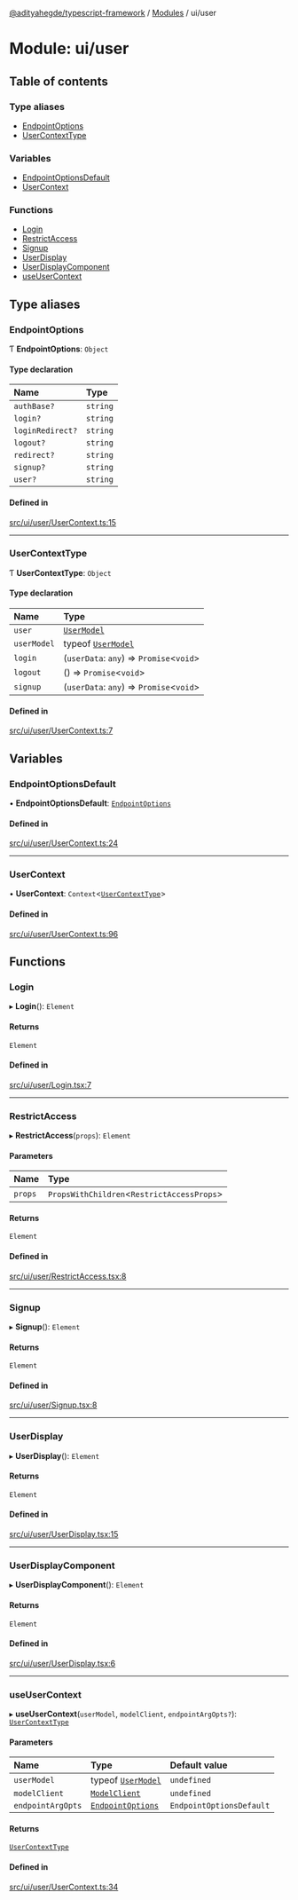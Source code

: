 [@adityahegde/typescript-framework](../README.md) / [Modules](../modules.md) / ui/user

# Module: ui/user

## Table of contents

### Type aliases

- [EndpointOptions](ui_user.md#endpointoptions)
- [UserContextType](ui_user.md#usercontexttype)

### Variables

- [EndpointOptionsDefault](ui_user.md#endpointoptionsdefault)
- [UserContext](ui_user.md#usercontext)

### Functions

- [Login](ui_user.md#login)
- [RestrictAccess](ui_user.md#restrictaccess)
- [Signup](ui_user.md#signup)
- [UserDisplay](ui_user.md#userdisplay)
- [UserDisplayComponent](ui_user.md#userdisplaycomponent)
- [useUserContext](ui_user.md#useusercontext)

## Type aliases

### EndpointOptions

Ƭ **EndpointOptions**: `Object`

#### Type declaration

| Name | Type |
| :------ | :------ |
| `authBase?` | `string` |
| `login?` | `string` |
| `loginRedirect?` | `string` |
| `logout?` | `string` |
| `redirect?` | `string` |
| `signup?` | `string` |
| `user?` | `string` |

#### Defined in

[src/ui/user/UserContext.ts:15](https://github.com/AdityaHegde/typescript-framework/blob/8035b74/src/ui/user/UserContext.ts#L15)

___

### UserContextType

Ƭ **UserContextType**: `Object`

#### Type declaration

| Name | Type |
| :------ | :------ |
| `user` | [`UserModel`](../classes/models.UserModel.md) |
| `userModel` | typeof [`UserModel`](../classes/models.UserModel.md) |
| `login` | (`userData`: `any`) => `Promise`<`void`\> |
| `logout` | () => `Promise`<`void`\> |
| `signup` | (`userData`: `any`) => `Promise`<`void`\> |

#### Defined in

[src/ui/user/UserContext.ts:7](https://github.com/AdityaHegde/typescript-framework/blob/8035b74/src/ui/user/UserContext.ts#L7)

## Variables

### EndpointOptionsDefault

• **EndpointOptionsDefault**: [`EndpointOptions`](ui_user.md#endpointoptions)

#### Defined in

[src/ui/user/UserContext.ts:24](https://github.com/AdityaHegde/typescript-framework/blob/8035b74/src/ui/user/UserContext.ts#L24)

___

### UserContext

• **UserContext**: `Context`<[`UserContextType`](ui_user.md#usercontexttype)\>

#### Defined in

[src/ui/user/UserContext.ts:96](https://github.com/AdityaHegde/typescript-framework/blob/8035b74/src/ui/user/UserContext.ts#L96)

## Functions

### Login

▸ **Login**(): `Element`

#### Returns

`Element`

#### Defined in

[src/ui/user/Login.tsx:7](https://github.com/AdityaHegde/typescript-framework/blob/8035b74/src/ui/user/Login.tsx#L7)

___

### RestrictAccess

▸ **RestrictAccess**(`props`): `Element`

#### Parameters

| Name | Type |
| :------ | :------ |
| `props` | `PropsWithChildren`<`RestrictAccessProps`\> |

#### Returns

`Element`

#### Defined in

[src/ui/user/RestrictAccess.tsx:8](https://github.com/AdityaHegde/typescript-framework/blob/8035b74/src/ui/user/RestrictAccess.tsx#L8)

___

### Signup

▸ **Signup**(): `Element`

#### Returns

`Element`

#### Defined in

[src/ui/user/Signup.tsx:8](https://github.com/AdityaHegde/typescript-framework/blob/8035b74/src/ui/user/Signup.tsx#L8)

___

### UserDisplay

▸ **UserDisplay**(): `Element`

#### Returns

`Element`

#### Defined in

[src/ui/user/UserDisplay.tsx:15](https://github.com/AdityaHegde/typescript-framework/blob/8035b74/src/ui/user/UserDisplay.tsx#L15)

___

### UserDisplayComponent

▸ **UserDisplayComponent**(): `Element`

#### Returns

`Element`

#### Defined in

[src/ui/user/UserDisplay.tsx:6](https://github.com/AdityaHegde/typescript-framework/blob/8035b74/src/ui/user/UserDisplay.tsx#L6)

___

### useUserContext

▸ **useUserContext**(`userModel`, `modelClient`, `endpointArgOpts?`): [`UserContextType`](ui_user.md#usercontexttype)

#### Parameters

| Name | Type | Default value |
| :------ | :------ | :------ |
| `userModel` | typeof [`UserModel`](../classes/models.UserModel.md) | `undefined` |
| `modelClient` | [`ModelClient`](../classes/ui_store.ModelClient.md) | `undefined` |
| `endpointArgOpts` | [`EndpointOptions`](ui_user.md#endpointoptions) | `EndpointOptionsDefault` |

#### Returns

[`UserContextType`](ui_user.md#usercontexttype)

#### Defined in

[src/ui/user/UserContext.ts:34](https://github.com/AdityaHegde/typescript-framework/blob/8035b74/src/ui/user/UserContext.ts#L34)
